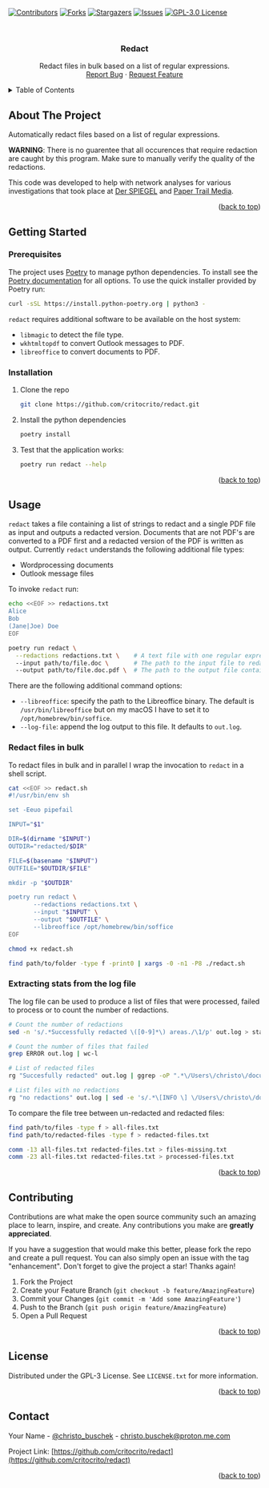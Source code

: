 <a name="readme-top"></a>

[![Contributors][contributors-shield]][contributors-url]
[![Forks][forks-shield]][forks-url]
[![Stargazers][stars-shield]][stars-url]
[![Issues][issues-shield]][issues-url]
[![GPL-3.0 License][license-shield]][license-url]


<br />
<div align="center">
  <h3 align="center">Redact</h3>

  <p align="center">
    Redact files in bulk based on a list of regular expressions.
    <br />
    <a href="https://github.com/critocrito/redact/issues">Report Bug</a>
    ·
    <a href="https://github.com/critocrito/redact/issues">Request Feature</a>
  </p>
</div>


<details>
  <summary>Table of Contents</summary>
  <ol>
    <li>
      <a href="#about-the-project">About The Project</a>
    </li>
    <li>
      <a href="#getting-started">Getting Started</a>
      <ul>
        <li><a href="#prerequisites">Prerequisites</a></li>
        <li><a href="#installation">Installation</a></li>
      </ul>
    </li>
    <li><a href="#usage">Usage</a></li>
    <li><a href="#contributing">Contributing</a></li>
    <li><a href="#license">License</a></li>
    <li><a href="#contact">Contact</a></li>
  </ol>
</details>


## About The Project

Automatically redact files based on a list of regular expressions.

**WARNING**: There is no guarentee that all occurences that require redaction are caught by this program. Make sure to manually verify the quality of the redactions.

This code was developed to help with network analyses for various investigations that took place at [Der SPIEGEL](https://spiegel.de) and [Paper Trail Media](https://papertrailmedia.de).

<p align="right">(<a href="#readme-top">back to top</a>)</p>

## Getting Started

### Prerequisites

The project uses [Poetry](https://python-poetry.org) to manage python dependencies. To install see the [Poetry documentation](https://python-poetry.org/docs/#installation) for all options. To use the quick installer provided by Poetry run:

```sh
curl -sSL https://install.python-poetry.org | python3 -
```

`redact` requires additional software to be available on the host system:

- `libmagic` to detect the file type.
- `wkhtmltopdf` to convert Outlook messages to PDF.
- `libreoffice` to convert documents to PDF.

### Installation

1. Clone the repo
   ```sh
   git clone https://github.com/critocrito/redact.git
   ```
2. Install the python dependencies
   ```sh
   poetry install
   ```
3. Test that the application works:
   ``` sh
   poetry run redact --help
   ```

<p align="right">(<a href="#readme-top">back to top</a>)</p>


## Usage

`redact` takes a file containing a list of strings to redact and a single PDF file as input and outputs a redacted version. Documents that are not PDF's are converted to a PDF first and a redacted version of the PDF is written as output. Currently `redact` understands the following additional file types:

- Wordprocessing documents
- Outlook message files

To invoke `redact` run:

``` sh
echo <<EOF >> redactions.txt
Alice
Bob
(Jane|Joe) Doe
EOF

poetry run redact \
  --redactions redactions.txt \    # A text file with one regular expression per line.
  --input path/to/file.doc \       # The path to the input file to redact.
  --output path/to/file.doc.pdf \  # The path to the output file containing the redactions.
```

There are the following additional command options:

- `--libreoffice`: specify the path to the Libreoffice binary. The default is `/usr/bin/libreoffice` but on my macOS I have to set it to `/opt/homebrew/bin/soffice`.
- `--log-file`: append the log output to this file. It defaults to `out.log`.

### Redact files in bulk

To redact files in bulk and in parallel I wrap the invocation to `redact` in a shell script.


``` sh
cat <<EOF >> redact.sh
#!/usr/bin/env sh

set -Eeuo pipefail

INPUT="$1"

DIR=$(dirname "$INPUT")
OUTDIR="redacted/$DIR"

FILE=$(basename "$INPUT")
OUTFILE="$OUTDIR/$FILE"

mkdir -p "$OUTDIR"

poetry run redact \
       --redactions redactions.txt \
       --input "$INPUT" \
       --output "$OUTFILE" \
       --libreoffice /opt/homebrew/bin/soffice
EOF

chmod +x redact.sh

find path/to/folder -type f -print0 | xargs -0 -n1 -P8 ./redact.sh
```

### Extracting stats from the log file

The log file can be used to produce a list of files that were processed, failed to process or to count the number of redactions.

``` sh
# Count the number of redactions
sed -n 's/.*Successfully redacted \([0-9]*\) areas./\1/p' out.log > stats.txt

# Count the number of files that failed
grep ERROR out.log | wc-l

# List of redacted files
rg "Succesfully redacted" out.log | ggrep -oP ".*\/Users\/christo\/documents(.*)$"

# List files with no redactions
rg "no redactions" out.log | sed -e 's/.*\[INFO \] \/Users\/christo\/documents\/\(.*\) had no redactions.$/\1/' | sort | uniq > unredacted.txt
```

To compare the file tree between un-redacted and redacted files:

``` sh
find path/to/files -type f > all-files.txt
find path/to/redacted-files -type f > redacted-files.txt

comm -13 all-files.txt redacted-files.txt > files-missing.txt
comm -23 all-files.txt redacted-files.txt > processed-files.txt 
```

<p align="right">(<a href="#readme-top">back to top</a>)</p>


## Contributing

Contributions are what make the open source community such an amazing place to learn, inspire, and create. Any contributions you make are **greatly appreciated**.

If you have a suggestion that would make this better, please fork the repo and create a pull request. You can also simply open an issue with the tag "enhancement".
Don't forget to give the project a star! Thanks again!

1. Fork the Project
2. Create your Feature Branch (`git checkout -b feature/AmazingFeature`)
3. Commit your Changes (`git commit -m 'Add some AmazingFeature'`)
4. Push to the Branch (`git push origin feature/AmazingFeature`)
5. Open a Pull Request

<p align="right">(<a href="#readme-top">back to top</a>)</p>


## License

Distributed under the GPL-3 License. See `LICENSE.txt` for more information.

<p align="right">(<a href="#readme-top">back to top</a>)</p>


## Contact

Your Name - [@christo_buschek](https://twitter.com/christo_buschek) - christo.buschek@proton.me.com

Project Link: [https://github.com/critocrito/redact](https://github.com/critocrito/redact)

<p align="right">(<a href="#readme-top">back to top</a>)</p>


[contributors-shield]: https://img.shields.io/github/contributors/critocrito/redact.svg?style=for-the-badge
[contributors-url]: https://github.com/critocrito/redact/graphs/contributors
[forks-shield]: https://img.shields.io/github/forks/critocrito/redact.svg?style=for-the-badge
[forks-url]: https://github.com/critocrito/redact/network/members
[stars-shield]: https://img.shields.io/github/stars/critocrito/redact.svg?style=for-the-badge
[stars-url]: https://github.com/critocrito/redact/stargazers
[issues-shield]: https://img.shields.io/github/issues/critocrito/redact.svg?style=for-the-badge
[issues-url]: https://github.com/critocrito/redact/issues
[license-shield]: https://img.shields.io/github/license/critocrito/redact.svg?style=for-the-badge
[license-url]: https://github.com/critocrito/redact/blob/master/LICENSE.txt
